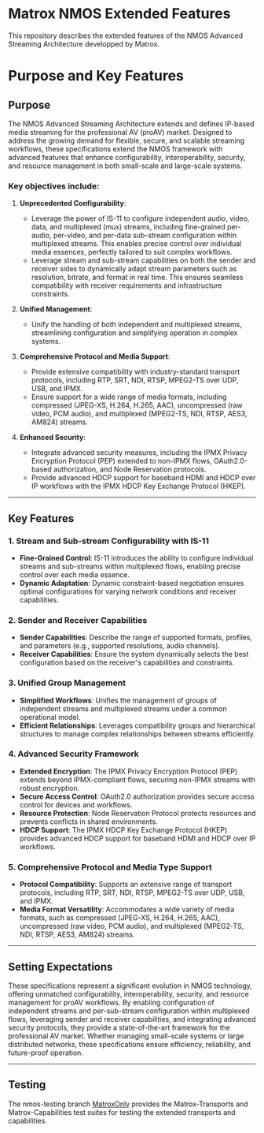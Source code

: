 # Matrox NMOS Extended Features

This repository describes the extended features of the NMOS Advanced Streaming Architecture developped by Matrox.

# Purpose and Key Features

## Purpose

The NMOS Advanced Streaming Architecture extends and defines IP-based media streaming for the professional AV (proAV) market. Designed to address the growing demand for flexible, secure, and scalable streaming workflows, these specifications extend the NMOS framework with advanced features that enhance configurability, interoperability, security, and resource management in both small-scale and large-scale systems.

### Key objectives include:

1. **Unprecedented Configurability**:
   - Leverage the power of IS-11 to configure independent audio, video, data, and multiplexed (mux) streams, including fine-grained per-audio, per-video, and per-data sub-stream configuration within multiplexed streams. This enables precise control over individual media essences, perfectly tailored to suit complex workflows.
   - Leverage stream and sub-stream capabilities on both the sender and receiver sides to dynamically adapt stream parameters such as resolution, bitrate, and format in real time. This ensures seamless compatibility with receiver requirements and infrastructure constraints.

2. **Unified Management**:
   - Unify the handling of both independent and multiplexed streams, streamlining configuration and simplifying operation in complex systems.

3. **Comprehensive Protocol and Media Support**:
   - Provide extensive compatibility with industry-standard transport protocols, including RTP, SRT, NDI, RTSP, MPEG2-TS over UDP, USB, and IPMX.
   - Ensure support for a wide range of media formats, including compressed (JPEG-XS, H.264, H.265, AAC), uncompressed (raw video, PCM audio), and multiplexed (MPEG2-TS, NDI, RTSP, AES3, AM824) streams.

4. **Enhanced Security**:
   - Integrate advanced security measures, including the IPMX Privacy Encryption Protocol (PEP) extended to non-IPMX flows, OAuth2.0-based authorization, and Node Reservation protocols.
   - Provide advanced HDCP support for baseband HDMI and HDCP over IP workflows with the IPMX HDCP Key Exchange Protocol (HKEP).

---

## Key Features

### 1. Stream and Sub-stream Configurability with IS-11

- **Fine-Grained Control**: IS-11 introduces the ability to configure individual streams and sub-streams within multiplexed flows, enabling precise control over each media essence.
- **Dynamic Adaptation**: Dynamic constraint-based negotiation ensures optimal configurations for varying network conditions and receiver capabilities.

### 2. Sender and Receiver Capabilities

- **Sender Capabilities**: Describe the range of supported formats, profiles, and parameters (e.g., supported resolutions, audio channels).
- **Receiver Capabilities**: Ensure the system dynamically selects the best configuration based on the receiver's capabilities and constraints.

### 3. Unified Group Management

- **Simplified Workflows**: Unifies the management of groups of independent streams and multiplexed streams under a common operational model.
- **Efficient Relationships**: Leverages compatibility groups and hierarchical structures to manage complex relationships between streams efficiently.

### 4. Advanced Security Framework

- **Extended Encryption**: The IPMX Privacy Encryption Protocol (PEP) extends beyond IPMX-compliant flows, securing non-IPMX streams with robust encryption.
- **Secure Access Control**: OAuth2.0 authorization provides secure access control for devices and workflows.
- **Resource Protection**: Node Reservation Protocol protects resources and prevents conflicts in shared environments.
- **HDCP Support**: The IPMX HDCP Key Exchange Protocol (HKEP) provides advanced HDCP support for baseband HDMI and HDCP over IP workflows.

### 5. Comprehensive Protocol and Media Type Support

- **Protocol Compatibility**: Supports an extensive range of transport protocols, including RTP, SRT, NDI, RTSP, MPEG2-TS over UDP, USB, and IPMX.
- **Media Format Versatility**: Accommodates a wide variety of media formats, such as compressed (JPEG-XS, H.264, H.265, AAC), uncompressed (raw video, PCM audio), and multiplexed (MPEG2-TS, NDI, RTSP, AES3, AM824) streams.

---

## Setting Expectations

These specifications represent a significant evolution in NMOS technology, offering unmatched configurability, interoperability, security, and resource management for proAV workflows. By enabling configuration of independent streams and per-sub-stream configuration within multiplexed flows, leveraging sender and receiver capabilities, and integrating advanced security protocols, they provide a state-of-the-art framework for the professional AV market. Whether managing small-scale systems or large distributed networks, these specifications ensure efficiency, reliability, and future-proof operation.

---

## Testing

The nmos-testing branch [MatroxOnly](https://github.com/alabou/nmos-testing/tree/MatroxOnly) provides the Matrox-Transports and Matrox-Capabilities test suites for testing the extended transports and capabilities.
